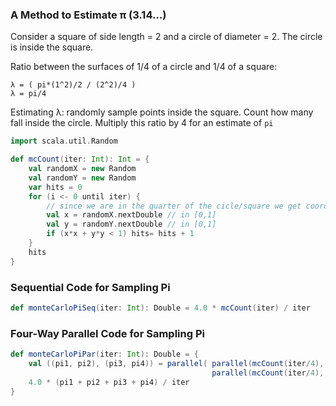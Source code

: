 ### A Method to Estimate π (3.14…)
Consider a square of side length = 2 and a circle of diameter = 2. The circle is inside the square.

Ratio between the surfaces of 1/4 of a circle and 1/4 of a square:
```
λ = ( pi*(1^2)/2 / (2^2)/4 )
λ = pi/4
```

Estimating λ: randomly sample points inside the square.
Count how many fall inside the circle. Multiply this ratio by 4 for an estimate of `pi`

```scala
import scala.util.Random

def mcCount(iter: Int): Int = {
    val randomX = new Random
    val randomY = new Random
    var hits = 0
    for (i <- 0 until iter) {
        // since we are in the quarter of the cicle/square we get coordinates from 0 to 1
        val x = randomX.nextDouble // in [0,1] 
        val y = randomY.nextDouble // in [0,1]
        if (x*x + y*y < 1) hits= hits + 1
    }
    hits
}
```
### Sequential Code for Sampling Pi

```scala
def monteCarloPiSeq(iter: Int): Double = 4.0 * mcCount(iter) / iter
```

### Four-Way Parallel Code for Sampling Pi
```scala
def monteCarloPiPar(iter: Int): Double = {
    val ((pi1, pi2), (pi3, pi4)) = parallel( parallel(mcCount(iter/4), mcCount(iter/4)),
                                             parallel(mcCount(iter/4), mcCount(iter - 3*(iter/4))) )
    4.0 * (pi1 + pi2 + pi3 + pi4) / iter
}